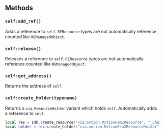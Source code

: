 ## Methods
### `self:add_ref()`
Adds a reference to `self`. `REResource` types are not automatically reference counted like `REManagedObject`.

### `self:release()`
Releases a reference to `self`. `REResource` types are not automatically reference counted like `REManagedObject`.

### `self:get_address()`
Returns the address of `self`.

### `self:create_holder(typename)`
Returns a `via.ResourceHolder` variant which holds `self`. Automatically adds a reference to `self`.

```lua
local res = sdk.create_resource("via.motion.MotionFsm2Resource", "_Chainsaw/AppSystem/Character/ch0Common/Motion/Fsm/ch0Common.motfsm2"):add_ref()
local holder = res:create_holder("via.motion.MotionFsm2ResourceHolder"):add_ref()
```
